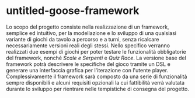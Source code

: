 # untitled-goose-framework
Lo scopo del progetto consiste nella realizzazione di un framework, semplice ed intuitivo, per la modellazione e lo sviluppo di una qualsiasi variante di giochi da tavolo a percorso e a turni, senza ricalcare necessariamente versioni reali degli stessi.
Nello specifico verranno realizzati due esempi di giochi per poter testare le funzionalità obbligatorie del framework, nonché *Scale e Serpenti* e *Quiz Race*.
La versione base del framework potrà descrivere le specifiche del gioco tramite un DSL e generare una interfaccia grafica per l'iterazione con l'utente player.
Complessivamente il framework sarà composto da una serie di funzionalità sempre disponibili e alcuni requisiti opzionali la cui fattibilità verrà valutata durante lo sviluppo per rientrare nelle tempistiche di consegna del progetto.
